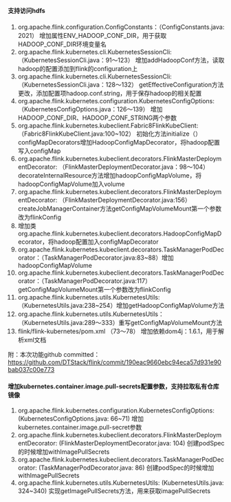 <!--
Licensed to the Apache Software Foundation (ASF) under one
or more contributor license agreements.  See the NOTICE file
distributed with this work for additional information
regarding copyright ownership.  The ASF licenses this file
to you under the Apache License, Version 2.0 (the
"License"); you may not use this file except in compliance
with the License.  You may obtain a copy of the License at

  http://www.apache.org/licenses/LICENSE-2.0

Unless required by applicable law or agreed to in writing,
software distributed under the License is distributed on an
"AS IS" BASIS, WITHOUT WARRANTIES OR CONDITIONS OF ANY
KIND, either express or implied.  See the License for the
specific language governing permissions and limitations
under the License.
-->

#### 支持访问hdfs
1. org.apache.flink.configuration.ConfigConstants：（ConfigConstants.java: 2021） 增加属性ENV_HADOOP_CONF_DIR，用于获取HADOOP_CONF_DIR环境变量名
2. org.apache.flink.kubernetes.cli.KubernetesSessionCli:（KubernetesSessionCli.java：91～123） 增加addHadoopConf方法，读取hadoop的配置添加到flink的configuration上
3. org.apache.flink.kubernetes.cli.KubernetesSessionCli:（KubernetesSessionCli.java：128～132） getEffectiveConfiguration方法更改，添加配置项hadoop.conf.string，用于保存hadoop的相关配置
4. org.apache.flink.kubernetes.configuration.KubernetesConfigOptions: （KubernetesConfigOptions.java：126～139） 增加HADOOP_CONF_DIR、HADOOP_CONF_STRING两个参数
5. org.apache.flink.kubernetes.kubeclient.Fabric8FlinkKubeClient:（Fabric8FlinkKubeClient.java:100~102） 初始化方法initialize（） configMapDecorators增加HadoopConfigMapDecorator，将hadoop配置写入configMap
6. org.apache.flink.kubernetes.kubeclient.decorators.FlinkMasterDeploymentDecorator: （FlinkMasterDeploymentDecorator.java：98～104） decorateInternalResource方法增加hadoopConfigMapVolume，将hadoopConfigMapVolume加入volume
7. org.apache.flink.kubernetes.kubeclient.decorators.FlinkMasterDeploymentDecorator: （FlinkMasterDeploymentDecorator.java:156） createJobManagerContainer方法getConfigMapVolumeMount第一个参数改为flinkConfig
8. 增加类org.apache.flink.kubernetes.kubeclient.decorators.HadoopConfigMapDecorator，将hadoop配置加入configMapDecorator
9. org.apache.flink.kubernetes.kubeclient.decorators.TaskManagerPodDecorator：（TaskManagerPodDecorator.java:83~88）增加hadoopConfigMapVolume
10. org.apache.flink.kubernetes.kubeclient.decorators.TaskManagerPodDecorator：（TaskManagerPodDecorator.java:117）getConfigMapVolumeMount第一个参数改为flinkConfig
11. org.apache.flink.kubernetes.utils.KubernetesUtils:（KubernetesUtils.java:238~254）增加getHadoopConfigMapVolume方法
12. org.apache.flink.kubernetes.utils.KubernetesUtils：（KubernetesUtils.java:289～333）重写getConfigMapVolumeMount方法
13. flink/flink-kubernetes/pom.xml （73～78） 增加依赖dom4j：1.6.1，用于解析xml文档

附：本次功能github committed：https://github.com/DTStack/flink/commit/190eac9660ebc94eca57d931e90bab037c00e773

#### 增加kubernetes.container.image.pull-secrets配置参数，支持拉取私有仓库镜像
1. org.apache.flink.kubernetes.configuration.KubernetesConfigOptions: (KubernetesConfigOptions.java: 66~71) 增加kubernetes.container.image.pull-secret参数
2. org.apache.flink.kubernetes.kubeclient.decorators.FlinkMasterDeploymentDecorator: (FlinkMasterDeploymentDecorator.java: 104) 创建podSpec的时候增加withImagePullSecrets
3. org.apache.flink.kubernetes.kubeclient.decorators.TaskManagerPodDecorator: (TaskManagerPodDecorator.java: 86) 创建podSpec的时候增加withImagePullSecrets
4. org.apache.flink.kubernetes.utils.KubernetesUtils: (KubernetesUtils.java: 324~340) 实现getImagePullSecrets方法，用来获取imagePullSecrets
